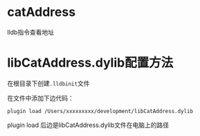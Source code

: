 # catAddress
lldb指令查看地址

# libCatAddress.dylib配置方法
在根目录下创建`.lldbinit`文件

在文件中添加下边代码：
```
plugin load /Users/xxxxxxxxx/development/libCatAddress.dylib
```
plugin load 后边是libCatAddress.dylib文件在电脑上的路径
